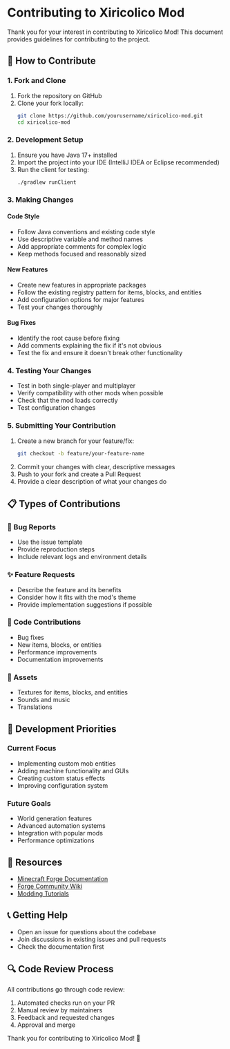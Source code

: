 # Contributing to Xiricolico Mod

Thank you for your interest in contributing to Xiricolico Mod! This document provides guidelines for contributing to the project.

## 🤝 How to Contribute

### 1. Fork and Clone
1. Fork the repository on GitHub
2. Clone your fork locally:
   ```bash
   git clone https://github.com/yourusername/xiricolico-mod.git
   cd xiricolico-mod
   ```

### 2. Development Setup
1. Ensure you have Java 17+ installed
2. Import the project into your IDE (IntelliJ IDEA or Eclipse recommended)
3. Run the client for testing:
   ```bash
   ./gradlew runClient
   ```

### 3. Making Changes

#### Code Style
- Follow Java conventions and existing code style
- Use descriptive variable and method names
- Add appropriate comments for complex logic
- Keep methods focused and reasonably sized

#### New Features
- Create new features in appropriate packages
- Follow the existing registry pattern for items, blocks, and entities
- Add configuration options for major features
- Test your changes thoroughly

#### Bug Fixes
- Identify the root cause before fixing
- Add comments explaining the fix if it's not obvious
- Test the fix and ensure it doesn't break other functionality

### 4. Testing Your Changes
- Test in both single-player and multiplayer
- Verify compatibility with other mods when possible
- Check that the mod loads correctly
- Test configuration changes

### 5. Submitting Your Contribution
1. Create a new branch for your feature/fix:
   ```bash
   git checkout -b feature/your-feature-name
   ```
2. Commit your changes with clear, descriptive messages
3. Push to your fork and create a Pull Request
4. Provide a clear description of what your changes do

## 📋 Types of Contributions

### 🐛 Bug Reports
- Use the issue template
- Provide reproduction steps
- Include relevant logs and environment details

### ✨ Feature Requests
- Describe the feature and its benefits
- Consider how it fits with the mod's theme
- Provide implementation suggestions if possible

### 🔧 Code Contributions
- Bug fixes
- New items, blocks, or entities
- Performance improvements
- Documentation improvements

### 🎨 Assets
- Textures for items, blocks, and entities
- Sounds and music
- Translations

## 🎯 Development Priorities

### Current Focus
- Implementing custom mob entities
- Adding machine functionality and GUIs
- Creating custom status effects
- Improving configuration system

### Future Goals
- World generation features
- Advanced automation systems
- Integration with popular mods
- Performance optimizations

## 📖 Resources

- [Minecraft Forge Documentation](https://docs.minecraftforge.net/)
- [Forge Community Wiki](https://forge.gemwire.uk/)
- [Modding Tutorials](https://docs.minecraftforge.net/en/latest/gettingstarted/)

## 📞 Getting Help

- Open an issue for questions about the codebase
- Join discussions in existing issues and pull requests
- Check the documentation first

## 🔍 Code Review Process

All contributions go through code review:
1. Automated checks run on your PR
2. Manual review by maintainers
3. Feedback and requested changes
4. Approval and merge

Thank you for contributing to Xiricolico Mod! 🎉
